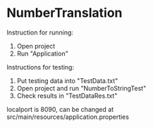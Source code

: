 # NumberTranslation

Instruction for running:
1. Open project 
2. Run "Application"

Instructions for testing:
1. Put testing data into "TestData.txt"
2. Open project and run "NumberToStringTest"
3. Check results in "TestDataRes.txt"

localport is 8090, can be changed at src/main/resources/application.properties
